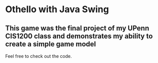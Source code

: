 # Othello with Java Swing

## This game was the final project of my UPenn CIS1200 class and demonstrates my ability to create a simple game model

Feel free to check out the code.
